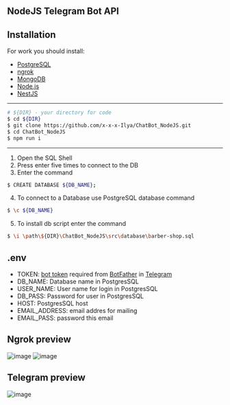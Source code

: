 ## NodeJS Telegram Bot API

## Installation

For work you should install:
- [PostgreSQL](https://www.postgresql.org/)
- [ngrok](https://ngrok.com/)
- [MongoDB](https://www.mongodb.com/)
- [Node.js](https://nodejs.org/en/)
- [NestJS](https://nestjs.com/)

------------
```bash
# ${DIR} - your directory for code
$ cd ${DIR}
$ git clone https://github.com/x-x-x-Ilya/ChatBot_NodeJS.git
$ cd ChatBot_NodeJS
$ npm run i
```
------------
1) Open the SQL Shell 
2) Press enter five times to connect to the DB 
3) Enter the command 
```bash
$ CREATE DATABASE ${DB_NAME};
```
4) To connect to a Database use PostgreSQL database command 
```bash
$ \c ${DB_NAME}
```
5) To install db script enter the command
```bash
$ \i \path\${DIR}\ChatBot_NodeJS\src\database\barber-shop.sql
```

## .env
- TOKEN: [bot token](https://core.telegram.org/bots#6-botfather) required from [BotFather](https://t.me/botfather) in [Telegram](https://telegram.org/)
- DB_NAME: Database name in PostgresSQL
- USER_NAME: User name for login in PostgresSQL
- DB_PASS: Password for user  in PostgresSQL
- HOST: PostgresSQL host
- EMAIL_ADDRESS: email addres for mailing
- EMAIL_PASS: password this email

## Ngrok preview
![image](https://sun9-41.userapi.com/impg/IXflsZlku-paVhMo4CThVqpdcfyyhf3vcwvw6w/dywWLelbTnI.jpg?size=566x292&quality=96&sign=f08baa3638d8f20b815f764ca894b2eb&type=album)
![image](https://sun9-66.userapi.com/impg/ZlLAFk6cZ6BnxuGcBLniM9CGQbnnq6YOB5gfPg/HaZ4L_4Zr7o.jpg?size=1082x635&quality=96&sign=16b4782c73f4ecad514c36e90d7bd853&type=album)
## Telegram preview
![image](https://sun9-63.userapi.com/impg/8PjgF_nJNpxHTrQo7ax5wvYg8qXJpXAF_7sRcw/n8-Cq9lWMYA.jpg?size=1920x1030&quality=96&sign=6e0553b4c5307caba83c44cd642c88bd&type=album)
